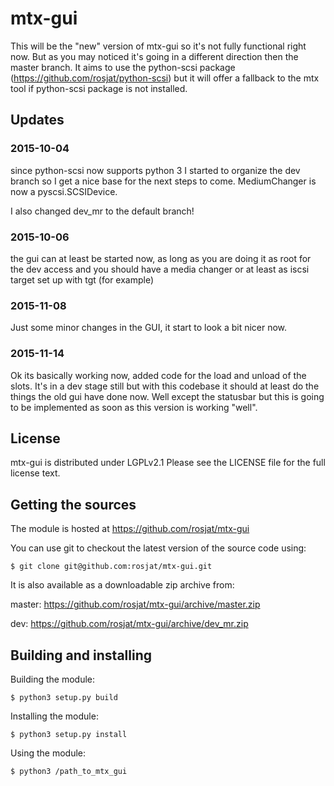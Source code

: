 # mtx-gui


This will be the "new" version of mtx-gui so it's not fully functional right now.
But as you may noticed it's going in a different direction then the master branch.
It aims to use the python-scsi package (https://github.com/rosjat/python-scsi) but
it will offer a fallback to the mtx tool if python-scsi package is not installed.

## Updates 

### 2015-10-04
since python-scsi now supports python 3 I started to organize the dev branch so I get a nice base for
the next steps to come. MediumChanger is now a pyscsi.SCSIDevice.

I also changed dev_mr to the default branch!

### 2015-10-06
the gui can at least be started now, as long as you are doing it as root for the dev access and you should have
a media changer or at least as iscsi target set up with tgt (for example)

### 2015-11-08
Just some minor changes in the GUI, it start to look a bit nicer now.

### 2015-11-14
Ok its basically working now, added code for the load and unload of the slots.
It's in a dev stage still but with this codebase it should at least do the things
the old gui have done now. Well except the statusbar but this is going to be implemented 
as soon as this version is working "well".

## License

mtx-gui is distributed under LGPLv2.1
Please see the LICENSE file for the full license text.


## Getting the sources

The module is hosted at https://github.com/rosjat/mtx-gui

You can use git to checkout the latest version of the source code using:

    $ git clone git@github.com:rosjat/mtx-gui.git

It is also available as a downloadable zip archive from:

master: https://github.com/rosjat/mtx-gui/archive/master.zip 

dev:  https://github.com/rosjat/mtx-gui/archive/dev_mr.zip 


## Building and installing

Building the module:

    $ python3 setup.py build
    
Installing the module:

    $ python3 setup.py install

Using the module:

    $ python3 /path_to_mtx_gui
